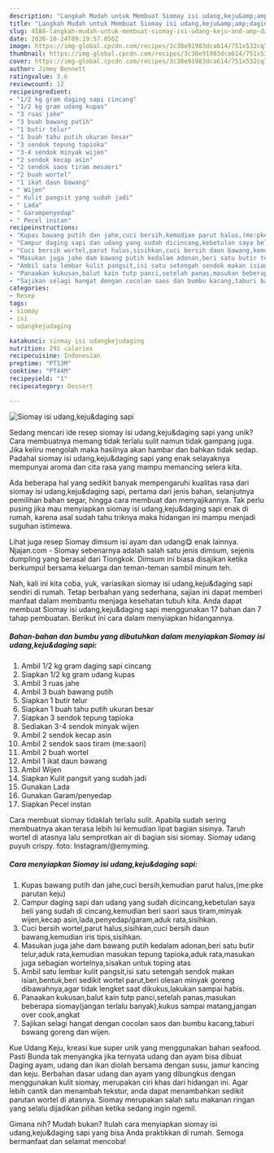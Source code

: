 ```yaml
---
description: "Langkah Mudah untuk Membuat Siomay isi udang,keju&amp;amp;daging sapi yang Sempurna"
title: "Langkah Mudah untuk Membuat Siomay isi udang,keju&amp;amp;daging sapi yang Sempurna"
slug: 4588-langkah-mudah-untuk-membuat-siomay-isi-udang-keju-and-amp-daging-sapi-yang-sempurna
date: 2020-10-24T09:19:57.056Z
image: https://img-global.cpcdn.com/recipes/3c38e91983dca614/751x532cq70/siomay-isi-udangkejudaging-sapi-foto-resep-utama.jpg
thumbnail: https://img-global.cpcdn.com/recipes/3c38e91983dca614/751x532cq70/siomay-isi-udangkejudaging-sapi-foto-resep-utama.jpg
cover: https://img-global.cpcdn.com/recipes/3c38e91983dca614/751x532cq70/siomay-isi-udangkejudaging-sapi-foto-resep-utama.jpg
author: Jimmy Bennett
ratingvalue: 3.6
reviewcount: 12
recipeingredient:
- "1/2 kg gram daging sapi cincang"
- "1/2 kg gram udang kupas"
- "3 ruas jahe"
- "3 buah bawang putih"
- "1 butir telur"
- "1 buah tahu putih ukuran besar"
- "3 sendok tepung tapioka"
- "3-4 sendok minyak wijen"
- "2 sendok kecap asin"
- "2 sendok saos tiram mesaori"
- "2 buah wortel"
- "1 ikat daun bawang"
- " Wijen"
- " Kulit pangsit yang sudah jadi"
- " Lada"
- " Garampenyedap"
- " Pecel instan"
recipeinstructions:
- "Kupas bawang putih dan jahe,cuci bersih,kemudian parut halus,(me:pke parutan keju)"
- "Campur daging sapi dan udang yang sudah dicincang,kebetulan saya beli yang sudah di cincang,kemudian beri saori saus tiram,minyak wijen,kecap asin,lada,penyedap/garam,aduk rata,sisihkan."
- "Cuci bersih wortel,parut halus,sisihkan,cuci bersih daun bawang,kemudian iris tipis,sisihkan."
- "Masukan juga jahe dam bawang putih kedalam adonan,beri satu butir telur,aduk rata,kemudian masukan tepung tapioka,aduk rata,masukan juga sebagian wortelnya,sisakan untuk toping atas"
- "Ambil satu lembar kulit pangsit,isi satu setengah sendok makan isian,bentuk,beri sedikit wortel parut,beri olesan minyak goreng dibawahnya,agar tidak lengket saat dikukus,lakukan sampai habis."
- "Panaakan kukusan,balut kain tutp panci,setelah panas,masukan beberapa siomay(jangan terlalu banyak),kukus sampai matang,jangan over cook,angkat"
- "Sajikan selagi hangat dengan cocolan saos dan bumbu kacang,taburi bawang goreng dan wijen."
categories:
- Resep
tags:
- siomay
- isi
- udangkejudaging

katakunci: siomay isi udangkejudaging 
nutrition: 291 calories
recipecuisine: Indonesian
preptime: "PT13M"
cooktime: "PT44M"
recipeyield: "1"
recipecategory: Dessert

---
```



![Siomay isi udang,keju&amp;daging sapi](https://img-global.cpcdn.com/recipes/3c38e91983dca614/751x532cq70/siomay-isi-udangkejudaging-sapi-foto-resep-utama.jpg)

Sedang mencari ide resep siomay isi udang,keju&amp;daging sapi yang unik? Cara membuatnya memang tidak terlalu sulit namun tidak gampang juga. Jika keliru mengolah maka hasilnya akan hambar dan bahkan tidak sedap. Padahal siomay isi udang,keju&amp;daging sapi yang enak selayaknya mempunyai aroma dan cita rasa yang mampu memancing selera kita.

Ada beberapa hal yang sedikit banyak mempengaruhi kualitas rasa dari siomay isi udang,keju&amp;daging sapi, pertama dari jenis bahan, selanjutnya pemilihan bahan segar, hingga cara membuat dan menyajikannya. Tak perlu pusing jika mau menyiapkan siomay isi udang,keju&amp;daging sapi enak di rumah, karena asal sudah tahu triknya maka hidangan ini mampu menjadi suguhan istimewa.

Lihat juga resep Siomay dimsum isi ayam dan udang😋 enak lainnya. Njajan.com - Siomay sebenarnya adalah salah satu jenis dimsum, sejenis dumpling yang berasal dari Tiongkok. Dimsum ini biasa disajikan ketika berkumpul bersama keluarga dan teman-teman sambil minum teh.


Nah, kali ini kita coba, yuk, variasikan siomay isi udang,keju&amp;daging sapi sendiri di rumah. Tetap berbahan yang sederhana, sajian ini dapat memberi manfaat dalam membantu menjaga kesehatan tubuh kita. Anda dapat membuat Siomay isi udang,keju&amp;daging sapi menggunakan 17 bahan dan 7 tahap pembuatan. Berikut ini cara dalam menyiapkan hidangannya.

<!--inarticleads1-->

##### Bahan-bahan dan bumbu yang dibutuhkan dalam menyiapkan Siomay isi udang,keju&amp;daging sapi:

1. Ambil 1/2 kg gram daging sapi cincang
1. Siapkan 1/2 kg gram udang kupas
1. Ambil 3 ruas jahe
1. Ambil 3 buah bawang putih
1. Siapkan 1 butir telur
1. Siapkan 1 buah tahu putih ukuran besar
1. Siapkan 3 sendok tepung tapioka
1. Sediakan 3-4 sendok minyak wijen
1. Ambil 2 sendok kecap asin
1. Ambil 2 sendok saos tiram (me:saori)
1. Ambil 2 buah wortel
1. Ambil 1 ikat daun bawang
1. Ambil  Wijen
1. Siapkan  Kulit pangsit yang sudah jadi
1. Gunakan  Lada
1. Gunakan  Garam/penyedap
1. Siapkan  Pecel instan


Cara membuat siomay tidaklah terlalu sulit. Apabila sudah sering membuatnya akan terasa lebih Isi kemudian lipat bagian sisinya. Taruh wortel di atasnya lalu semprotkan air di bagian sisi siomay. Siomay udang puyuh crispy. foto: Instagram/@emyming. 

<!--inarticleads2-->

##### Cara menyiapkan Siomay isi udang,keju&amp;daging sapi:

1. Kupas bawang putih dan jahe,cuci bersih,kemudian parut halus,(me:pke parutan keju)
1. Campur daging sapi dan udang yang sudah dicincang,kebetulan saya beli yang sudah di cincang,kemudian beri saori saus tiram,minyak wijen,kecap asin,lada,penyedap/garam,aduk rata,sisihkan.
1. Cuci bersih wortel,parut halus,sisihkan,cuci bersih daun bawang,kemudian iris tipis,sisihkan.
1. Masukan juga jahe dam bawang putih kedalam adonan,beri satu butir telur,aduk rata,kemudian masukan tepung tapioka,aduk rata,masukan juga sebagian wortelnya,sisakan untuk toping atas
1. Ambil satu lembar kulit pangsit,isi satu setengah sendok makan isian,bentuk,beri sedikit wortel parut,beri olesan minyak goreng dibawahnya,agar tidak lengket saat dikukus,lakukan sampai habis.
1. Panaakan kukusan,balut kain tutp panci,setelah panas,masukan beberapa siomay(jangan terlalu banyak),kukus sampai matang,jangan over cook,angkat
1. Sajikan selagi hangat dengan cocolan saos dan bumbu kacang,taburi bawang goreng dan wijen.


Kue Udang Keju, kreasi kue super unik yang menggunakan bahan seafood. Pasti Bunda tak menyangka jika ternyata udang dan ayam bisa dibuat Daging ayam, udang dan ikan diolah bersama dengan susu, jamur kancing dan keju. Berbahan dasar udang dan ayam yang dibungkus dengan menggunakan kulit siomay, merupakan ciri khas dari hidangan ini. Agar lebih cantik dan menambah tekstur, anda dapat menambahkan sedikit parutan wortel di atasnya. Siomay merupakan salah satu makanan ringan yang selalu dijadikan pilihan ketika sedang ingin ngemil. 

Gimana nih? Mudah bukan? Itulah cara menyiapkan siomay isi udang,keju&amp;daging sapi yang bisa Anda praktikkan di rumah. Semoga bermanfaat dan selamat mencoba!
